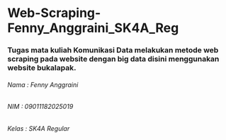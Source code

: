# Web-Scraping-Fenny_Anggraini_SK4A_Reg
### Tugas mata kuliah Komunikasi Data melakukan metode web scraping pada website dengan big data disini menggunakan website bukalapak.
###### Nama  : Fenny Anggraini
###### NIM   : 09011182025019
###### Kelas : SK4A Regular
